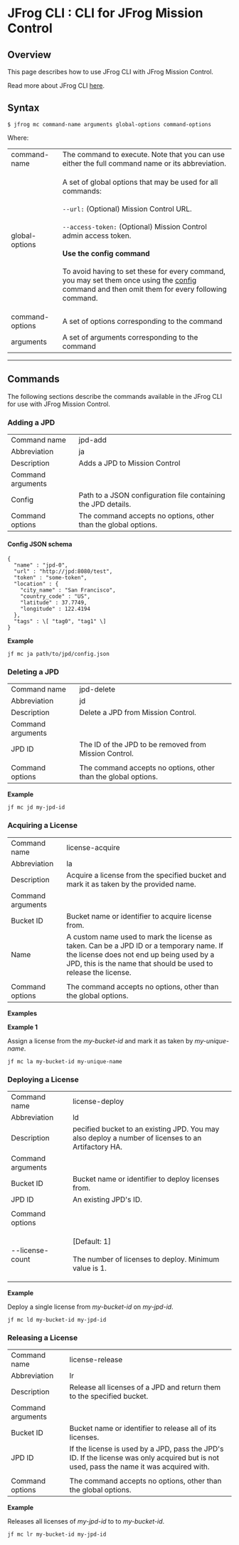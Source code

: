 # JFrog CLI : CLI for JFrog Mission Control

## Overview

This page describes how to use JFrog CLI with JFrog Mission Control.

Read more about JFrog CLI [here](https://jfrog.com/help/r/jfrog-cli).

## Syntax

```
$ jfrog mc command-name arguments global-options command-options
```

Where:

|                 |                                                                                                                                                                                                                                                                                                                                                                                                                                                                                                             |
| --------------- | ----------------------------------------------------------------------------------------------------------------------------------------------------------------------------------------------------------------------------------------------------------------------------------------------------------------------------------------------------------------------------------------------------------------------------------------------------------------------------------------------------------- |
| command-name    | The command to execute. Note that you can use either the full command name or its abbreviation.                                                                                                                                                                                                                                                                                                                                                                                                             |
| global-options  | <p>A set of global options that may be used for all commands:<br><br><code>--url:</code> (Optional) Mission Control URL.<br><br><code>--access-token:</code> (Optional) Mission Control admin access token.<br><br><strong>Use the config command</strong><br><br>To avoid having to set these for every command, you may set them once using the <a href="CLI-for-JFrog-Mission-Control.md#CLIforJFrogMissionControl-Configuration">config</a> command and then omit them for every following command.</p> |
| command-options | A set of options corresponding to the command                                                                                                                                                                                                                                                                                                                                                                                                                                                               |
| arguments       | A set of arguments corresponding to the command                                                                                                                                                                                                                                                                                                                                                                                                                                                             |

***

## Commands

The following sections describe the commands available in the JFrog CLI for use with JFrog Mission Control.

### Adding a JPD&#x20;

|                   |                                                                |
| ----------------- | -------------------------------------------------------------- |
| Command name      | jpd-add                                                        |
| Abbreviation      | ja                                                             |
| Description       | Adds a JPD to Mission Control                                  |
| Command arguments |                                                                |
| Config            | Path to a JSON configuration file containing the JPD details.  |
| Command options   | The command accepts no options, other than the global options. |

#### **Config JSON schema**

```
{
  "name" : "jpd-0",
  "url" : "http://jpd:8080/test",
  "token" : "some-token",
  "location" : {
    "city_name" : "San Francisco",
    "country_code" : "US",
    "latitude" : 37.7749,
    "longitude" : 122.4194
  },
  "tags" : \[ "tag0", "tag1" \]
}
```

**Example**

```
jf mc ja path/to/jpd/config.json
```

### Deleting a JPD

|                   |                                                                |
| ----------------- | -------------------------------------------------------------- |
| Command name      | jpd-delete                                                     |
| Abbreviation      | jd                                                             |
| Description       | Delete a JPD from Mission Control.                             |
| Command arguments |                                                                |
| JPD ID            | The ID of the JPD to be removed from Mission Control.          |
|                   |                                                                |
| Command options   | The command accepts no options, other than the global options. |

**Example**

```
jf mc jd my-jpd-id
```

### Acquiring a License

|                   |                                                                                                                                                                                                        |
| ----------------- | ------------------------------------------------------------------------------------------------------------------------------------------------------------------------------------------------------ |
| Command name      | license-acquire                                                                                                                                                                                        |
| Abbreviation      | la                                                                                                                                                                                                     |
| Description       | Acquire a license from the specified bucket and mark it as taken by the provided name.                                                                                                                 |
| Command arguments |                                                                                                                                                                                                        |
| Bucket ID         | Bucket name or identifier to acquire license from.                                                                                                                                                     |
| Name              | A custom name used to mark the license as taken. Can be a JPD ID or a temporary name. If the license does not end up being used by a JPD, this is the name that should be used to release the license. |
|                   |                                                                                                                                                                                                        |
| Command options   | The command accepts no options, other than the global options.                                                                                                                                         |

**Examples**

**Example 1**

Assign a license from the _my-bucket-id_ and mark it as taken by _my-unique-name_.

```
jf mc la my-bucket-id my-unique-name
```

### Deploying a License

|                   |                                                                                                    |
| ----------------- | -------------------------------------------------------------------------------------------------- |
| Command name      | license-deploy                                                                                     |
| Abbreviation      | ld                                                                                                 |
| Description       | pecified bucket to an existing JPD. You may also deploy a number of licenses to an Artifactory HA. |
| Command arguments |                                                                                                    |
| Bucket ID         | Bucket name or identifier to deploy licenses from.                                                 |
| JPD ID            | An existing JPD's ID.                                                                              |
|                   |                                                                                                    |
| Command options   |                                                                                                    |
| --license-count   | <p>[Default: 1]<br><br>The number of licenses to deploy. Minimum value is 1.</p>                   |

**Example**

Deploy a single license from _my-bucket-id_ on _my-jpd-id_.

```
jf mc ld my-bucket-id my-jpd-id
```

### Releasing a License

|                   |                                                                                                                                           |
| ----------------- | ----------------------------------------------------------------------------------------------------------------------------------------- |
| Command name      | license-release                                                                                                                           |
| Abbreviation      | lr                                                                                                                                        |
| Description       | Release all licenses of a JPD and return them to the specified bucket.                                                                    |
| Command arguments |                                                                                                                                           |
| Bucket ID         | Bucket name or identifier to release all of its licenses.                                                                                 |
| JPD ID            | If the license is used by a JPD, pass the JPD's ID. If the license was only acquired but is not used, pass the name it was acquired with. |
|                   |                                                                                                                                           |
| Command options   | The command accepts no options, other than the global options.                                                                            |

**Example**

Releases all licenses of _my-jpd-id_ to to _my-bucket-id_.

```
jf mc lr my-bucket-id my-jpd-id
```
